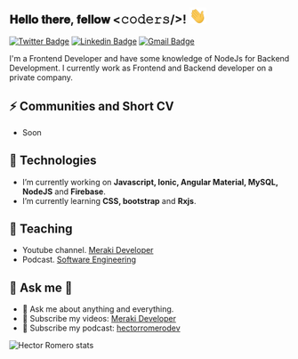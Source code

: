 <h2> 𝐇𝐞𝐥𝐥𝐨 𝐭𝐡𝐞𝐫𝐞, 𝐟𝐞𝐥𝐥𝐨𝐰 <𝚌𝚘𝚍𝚎𝚛𝚜/>! <img src="https://raw.githubusercontent.com/ABSphreak/ABSphreak/master/gifs/Hi.gif" width="30px"></h2>


[![Twitter Badge](https://img.shields.io/badge/-@hectorromerodev-1ca0f1?style=flat-square&labelColor=1ca0f1&logo=twitter&logoColor=white&link=https://twitter.com/hectorromerodev)](https://twitter.com/hectorromerodev)
[![Linkedin Badge](https://img.shields.io/badge/-hectorromerodev-blue?style=flat-square&logo=Linkedin&logoColor=white&link=https://www.linkedin.com/in/hectorromerodev/)](https://www.linkedin.com/in/hectorromerodev/)
[![Gmail Badge](https://img.shields.io/badge/-hectorromerodev-c14438?style=flat-square&logo=Gmail&logoColor=white&link=https://mail.google.com/mail/?view=cm&fs=1&to=hectorromerodev@gmail.com)](https://mail.google.com/mail/?view=cm&fs=1&to=hectorromerodev@gmail.com)

I'm a Frontend Developer and have some knowledge of NodeJs for Backend Development. I currently work as Frontend and Backend developer on a private company.

## ⚡ Communities and Short CV
- Soon
## 🚀 Technologies
- I’m currently working on **Javascript, Ionic, Angular Material, MySQL, NodeJS** and **Firebase**.
- I’m currently learning **CSS, bootstrap** and **Rxjs**.
## 💬 Teaching
- Youtube channel. [Meraki Developer](https://www.youtube.com/channel/UCO7q9cKmlyEvZPdD5UsUHfQ)
- Podcast. [Software Engineering](https://anchor.fm/hectorromerodev)
## 🔭 Ask me 🤔
- 💬  Ask me about anything and everything.
- 🔔  Subscribe my videos: [Meraki Developer](https://www.youtube.com/channel/UCO7q9cKmlyEvZPdD5UsUHfQ)
- 🔔  Subscribe my podcast: [hectorromerodev](https://anchor.fm/hectorromerodev)

![Hector Romero stats](https://github-readme-stats.vercel.app/api?username=hectorromerodev&hide=["issues"]&show_icons=true)
